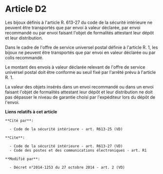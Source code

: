 # Article D2

Les bijoux définis à l'article R. 613-27 du code de la sécurité intérieure ne peuvent être transportés que par envoi à valeur
déclarée, par envoi recommandé ou par envoi faisant l'objet de formalités attestant leur dépôt et leur distribution. 

Dans le cadre de l'offre de service universel postal définie à l'article R. 1, les bijoux ne peuvent être transportés que par
envoi en valeur déclarée ou par colis recommandé. 

Le montant des envois à valeur déclarée relevant de l'offre de service universel postal doit être conforme au seuil fixé par
l'arrêté prévu à l'article R. 1. 

La valeur des objets insérés dans un envoi recommandé ou dans un envoi faisant l'objet de formalités attestant leur dépôt et
leur distribution ne doit pas dépasser le niveau de garantie choisi par l'expéditeur lors du dépôt de l'envoi.

**Liens relatifs à cet article**

	**Cité par**:

	  - Code de la sécurité intérieure - art. R613-25 (VD)

	**Cite**:

	  - Code de la sécurité intérieure - art. R613-27 (VD)
	  - Code des postes et des communications électroniques - art. R1

	**Modifié par**:

	  - Décret n°2014-1253 du 27 octobre 2014 - art. 2 (VD)

